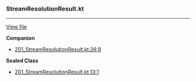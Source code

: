 ### StreamResolutionResult.kt
---
[View file](../../precision_analyzed/201_StreamResolutionResult.kt)

**Companion**

 - [201_StreamResolutionResult.kt:26:9](../../precision_analyzed/201_StreamResolutionResult.kt#L26)

**Sealed Class**

 - [201_StreamResolutionResult.kt:13:1](../../precision_analyzed/201_StreamResolutionResult.kt#L13)
